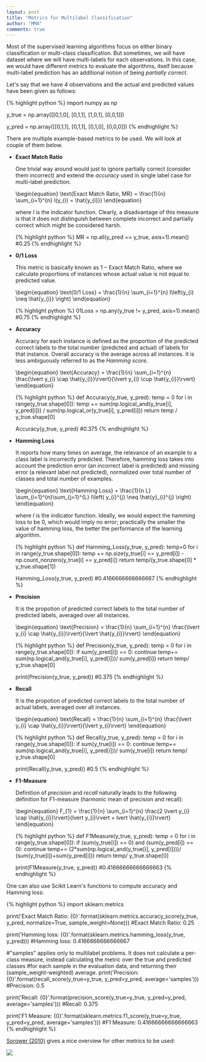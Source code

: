```yaml
---
layout: post
title: "Metrics for Multilabel Classification"
author: "MMA"
comments: true
---
```

Most of the supervised learning algorithms focus on either binary classification or multi-class classification. But sometimes, we will have dataset where we will have multi-labels for each observations. In this case, we would have different metrics to evaluate the algorithms, itself because multi-label prediction has an additional notion of being *partially correct*. 

Let's say that we have 4 observations and the actual and predicted values have been given as follows:

{% highlight python %} 
import numpy as np

y_true = np.array([[0,1,0],
                   [0,1,1],
                   [1,0,1],
                   [0,0,1]])

y_pred = np.array([[0,1,1],
                   [0,1,1],
                   [0,1,0],
                   [0,0,0]])
{% endhighlight %}

There are multiple example-based metrics to be used. We will look at couple of them below.

* **Exact Match Ratio**

  One trivial way around would just to ignore partially correct (consider them incorrect) and extend the *accuracy* used in single label case for multi-label prediction. 
  
  \begin{equation}
  \text{Exact Match Ratio, MR} = \frac{1}{n} \sum_{i=1}^{n} I(y_{i} = \hat{y_{i}})
  \end{equation}
  
  where $I$ is the indicator function. Clearly, a disadvantage of this measure is that it does not distinguish between complete incorrect and partially correct which might be considered harsh. 
  
  {% highlight python %} 
  MR = np.all(y_pred == y_true, axis=1).mean()
  #0.25
  {% endhighlight %}
  
* **0/1 Loss**

  This metric is basically known as $1 - \text{Exact Match Ratio}$, where we calculate proportions of instances whose actual value is not equal to predicted value.
  
  \begin{equation}
  \text{0/1 Loss} = \frac{1}{n} \sum_{i=1}^{n} I\left(y_{i} \neq \hat{y_{i}} \right)
  \end{equation}

  {% highlight python %} 
  01Loss = np.any(y_true != y_pred, axis=1).mean()
  #0.75
  {% endhighlight %}

* **Accuracy**

  Accuracy for each instance is defined as the proportion of the predicted correct labels to the total number (predicted and actual) of labels for that instance. Overall accuracy is the average across all instances. It is less ambiguously referred to as the *Hamming score*. 
  
  \begin{equation}
  \text{Accuracy} = \frac{1}{n} \sum_{i=1}^{n} \frac{\lvert y_{i} \cap \hat{y_{i}}\rvert}{\lvert y_{i} \cup \hat{y_{i}}\rvert}
  \end{equation}
  
  {% highlight python %} 
  def Accuracy(y_true, y_pred):
    temp = 0
    for i in range(y_true.shape[0]):
        temp += sum(np.logical_and(y_true[i], y_pred[i])) / sum(np.logical_or(y_true[i], y_pred[i]))
    return temp / y_true.shape[0]
    
  Accuracy(y_true, y_pred)
  #0.375
  {% endhighlight %}
  
* **Hamming Loss**

  It reports how many times on average, the relevance of an example to a class label is incorrectly predicted. Therefore, hamming loss takes into account the prediction error (an incorrect label is predicted) and missing error (a relevant label not predicted), normalized over total number of classes and total number of examples.
  
  \begin{equation}
  \text{Hamming Loss} = \frac{1}{n L} \sum_{i=1}^{n}\sum_{j=1}^{L} I\left( y_{i}^{j} \neq \hat{y}_{i}^{j} \right)
  \end{equation}
  
  where $I$ is the indicator function. Ideally, we would expect the hamming loss to be 0, which would imply no error; practically the smaller the value of hamming loss, the better the performance of the learning algorithm. 
  
  {% highlight python %}
  def Hamming_Loss(y_true, y_pred):
    temp=0
    for i in range(y_true.shape[0]):
        temp += np.size(y_true[i] == y_pred[i]) - np.count_nonzero(y_true[i] == y_pred[i])
    return temp/(y_true.shape[0] * y_true.shape[1])
    
  Hamming_Loss(y_true, y_pred)
  #0.4166666666666667
  {% endhighlight %}
  
* **Precision**

  It is the propotion of predicted correct labels to the total number of predicted labels, averaged over all instances.
  
  \begin{equation}
  \text{Precision} = \frac{1}{n} \sum_{i=1}^{n} \frac{\lvert y_{i} \cap \hat{y_{i}}\rvert}{\lvert \hat{y_{i}}\rvert}
  \end{equation}
  
  {% highlight python %}
  def Precision(y_true, y_pred):
    temp = 0
    for i in range(y_true.shape[0]):
        if sum(y_pred[i]) == 0:
            continue
        temp+= sum(np.logical_and(y_true[i], y_pred[i]))/ sum(y_pred[i])
    return temp/ y_true.shape[0]
    
   print(Precision(y_true, y_pred))
   #0.375
   {% endhighlight %}
  
* **Recall**

  It is the propotion of predicted correct labels to the total number of actual labels, averaged over all instances.
  
  \begin{equation}
  \text{Recall} = \frac{1}{n} \sum_{i=1}^{n} \frac{\lvert y_{i} \cap \hat{y_{i}}\rvert}{\lvert y_{i}\rvert}
  \end{equation}
  
  {% highlight python %}
  def Recall(y_true, y_pred):
    temp = 0
    for i in range(y_true.shape[0]):
        if sum(y_true[i]) == 0:
            continue
        temp+= sum(np.logical_and(y_true[i], y_pred[i]))/ sum(y_true[i])
    return temp/ y_true.shape[0]
    
   print(Recall(y_true, y_pred))
   #0.5
   {% endhighlight %}

* **F1-Measure**

  Definition of *precision* and *recall* naturally leads to the following definition for F1-measure (harmonic mean of precision and recall):
  
  \begin{equation}
  F_{1} = \frac{1}{n} \sum_{i=1}^{n} \frac{2 \lvert y_{i} \cap \hat{y_{i}}\rvert}{lvert y_{i}\rvert + lvert \hat{y_{i}}\rvert}
  \end{equation}
  
  {% highlight python %}
  def F1Measure(y_true, y_pred):
    temp = 0
    for i in range(y_true.shape[0]):
        if (sum(y_true[i]) == 0) and (sum(y_pred[i]) == 0):
            continue
        temp+= (2*sum(np.logical_and(y_true[i], y_pred[i])))/ (sum(y_true[i])+sum(y_pred[i]))
    return temp/ y_true.shape[0]
    
    print(F1Measure(y_true, y_pred))
    #0.41666666666666663
   {% endhighlight %}
  
One can also use Scikit Learn's functions to compute accuracy and Hamming loss:

{% highlight python %}
import sklearn.metrics

print('Exact Match Ratio: {0}'.format(sklearn.metrics.accuracy_score(y_true, y_pred, normalize=True, sample_weight=None)))
#Exact Match Ratio: 0.25

print('Hamming loss: {0}'.format(sklearn.metrics.hamming_loss(y_true, y_pred))) 
#Hamming loss: 0.4166666666666667

#"samples" applies only to multilabel problems. It does not calculate a per-class measure, instead calculating the metric over the true and predicted classes 
#for each sample in the evaluation data, and returning their (sample_weight-weighted) average.
print('Precision: {0}'.format(recall_score(y_true=y_true, y_pred=y_pred, average='samples')))
#Precision: 0.5

print('Recall: {0}'.format(precision_score(y_true=y_true, y_pred=y_pred, average='samples'))) 
#Recall: 0.375

print('F1 Measure: {0}'.format(sklearn.metrics.f1_score(y_true=y_true, y_pred=y_pred, average='samples'))) 
#F1 Measure: 0.41666666666666663
{% endhighlight %}

[Sorower (2010)](https://pdfs.semanticscholar.org/6b56/91db1e3a79af5e3c136d2dd322016a687a0b.pdf) gives a nice overview for other metrics to be used:

![](https://github.com/mmuratarat/mmuratarat.github.io/blob/master/_posts/images/Multilabel_metrics.png?raw=true)

